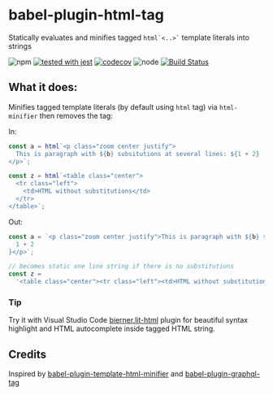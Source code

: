# babel-plugin-html-tag

Statically evaluates and minifies tagged `` html`<..>` `` template literals into strings

![npm](https://img.shields.io/npm/v/babel-plugin-html-tag.svg)
[![tested with jest](https://img.shields.io/badge/tested_with-jest-99424f.svg)](https://github.com/facebook/jest) [![codecov](https://codecov.io/gh/tinovyatkin/babel-plugin-html-tag/branch/master/graph/badge.svg)](https://codecov.io/gh/tinovyatkin/babel-plugin-html-tag)
![node](https://img.shields.io/node/v/babel-plugin-html-tag.svg) [![Build Status](https://dev.azure.com/tino0458/babel-plugin-html-tag/_apis/build/status/tinovyatkin.babel-plugin-html-tag?branchName=master)](https://dev.azure.com/tino0458/babel-plugin-html-tag/_build/latest?definitionId=1&branchName=master)

## What it does:

Minifies tagged template literals (by default using `html` tag) via `html-minifier` then removes the tag:

In:

```js
const a = html`<p class="zoom center justify">
  This is paragraph with ${b} subsitutions at several lines: ${1 + 2}
</p>`;

const z = html`<table class="center">
  <tr class="left">
    <td>HTML without substitutions</td>
  </tr>
</table>`;
```

Out:

```js
const a = `<p class="zoom center justify">This is paragraph with ${b} subsitutions at several lines: ${
  1 + 2
}</p>`;

// becomes static one line string if there is no substitutions
const z =
  '<table class="center"><tr class="left"><td>HTML without substitutions</td></tr></table>';
```

### Tip

Try it with Visual Studio Code [bierner.lit-html](https://marketplace.visualstudio.com/items?itemName=bierner.lit-html) plugin for beautiful syntax highlight and HTML autocomplete inside tagged HTML string.

## Credits

Inspired by [babel-plugin-template-html-minifier](https://github.com/goto-bus-stop/babel-plugin-template-html-minifier) and [babel-plugin-graphql-tag](https://github.com/gajus/babel-plugin-graphql-tag)
